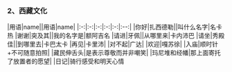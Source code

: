 ### 2、西藏文化
|用语|name||用语|name|
|:-:|:-:|:-:|:-:|:-:|:--:|
|你好|扎西德勒||叫什么名字|名卡热
|谢谢|突及其||我的名字是|额阿吉名
|请进|牙佩||从哪里来|卡内沛巴
|请坐|秀殿佳||到哪里去|卡巴太卡
|再见|卡里沛|
|对不起|广达|
|欢迎|嘎苏徐|
|入庙|顺时针+不可随意拍照|
|藏民伸舌头|是表示尊敬而并非嘲笑|
|玛尼堆和经幡|那上面寄托了放置者的愿望|
|日记|骑行感受和明天心情